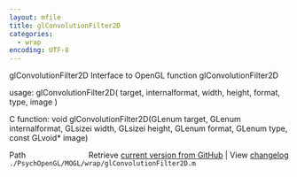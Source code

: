 ```yaml
---
layout: mfile
title: glConvolutionFilter2D
categories:
  - wrap
encoding: UTF-8
---
```


glConvolutionFilter2D  Interface to OpenGL function glConvolutionFilter2D  

usage:  glConvolutionFilter2D( target, internalformat, width, height, format, type, image )  

C function:  void glConvolutionFilter2D(GLenum target, GLenum internalformat, GLsizei width, GLsizei height, GLenum format, GLenum type, const GLvoid\* image)  


<div class="code_header" style="text-align:right;">
  <span style="float:left;">Path&nbsp;&nbsp;</span> <span class="counter">Retrieve <a href=
  "https://raw.github.com/Psychtoolbox-3/Psychtoolbox-3/beta/./PsychOpenGL/MOGL/wrap/glConvolutionFilter2D.m">current version from GitHub</a> | View <a href=
  "https://github.com/Psychtoolbox-3/Psychtoolbox-3/commits/beta/./PsychOpenGL/MOGL/wrap/glConvolutionFilter2D.m">changelog</a></span>
</div>
<div class="code">
  <code>./PsychOpenGL/MOGL/wrap/glConvolutionFilter2D.m</code>
</div>
